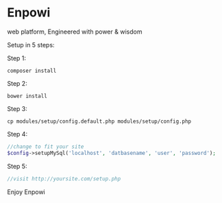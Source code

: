 # Enpowi
web platform, Engineered with power & wisdom

Setup in 5 steps:

Step 1:
```
composer install
```

Step 2:
```
bower install
```

Step 3:
```
cp modules/setup/config.default.php modules/setup/config.php
```

Step 4:
```php
//change to fit your site
$config->setupMySql('localhost', 'datbasename', 'user', 'password');
```

Step 5:
```php
//visit http://yoursite.com/setup.php
```

Enjoy Enpowi

